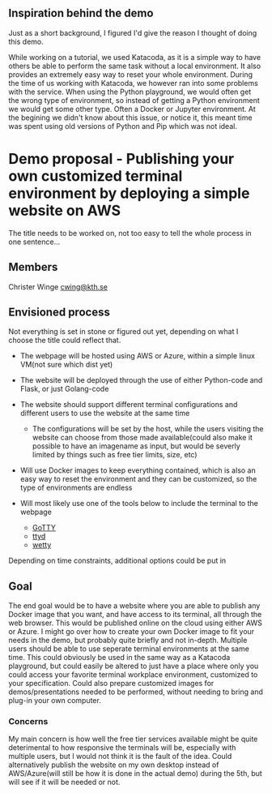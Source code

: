 ## Inspiration behind the demo
Just as a short background, I figured I'd give the reason I thought of doing this demo.

While working on a tutorial, we used Katacoda, as it is a simple way to have others be able to perform the same task without a local environment.
It also provides an extremely easy way to reset your whole environment. During the time of us working with Katacoda, we however ran into some problems with the service.
When using the Python playground, we would often get the wrong type of environment, so instead of getting a Python environment we would get some other type.
Often a Docker or Jupyter environment. At the begining we didn't know about this issue, or notice it, this meant time was spent using old versions of Python and Pip which was not ideal.

# Demo proposal - Publishing your own customized terminal environment by deploying a simple website on AWS
The title needs to be worked on, not too easy to tell the whole process in one sentence...

## Members
Christer Winge cwing@kth.se

## Envisioned process
Not everything is set in stone or figured out yet, depending on what I choose the title could reflect that.

* The webpage will be hosted using AWS or Azure, within a simple linux VM(not sure which dist yet)

* The website will be deployed through the use of either Python-code and Flask, or just Golang-code

* The website should support different terminal configurations and different users to use the website at the same time

    * The configurations will be set by the host, while the users visiting the website can choose from those made available(could also make it possible to have an imagename as input, but would be severly limited by things such as free tier limits, size, etc)

* Will use Docker images to keep everything contained, which is also an easy way to reset the environment and they can be customized, so the type of environments are endless

* Will most likely use one of the tools below to include the terminal to the webpage
    * [GoTTY](https://github.com/yudai/gotty)
    * [ttyd](https://tsl0922.github.io/ttyd)
    * [wetty](https://github.com/butlerx/wetty)

Depending on time constraints, additional options could be put in

## Goal
The end goal would be to have a website where you are able to publish any Docker image that you want, and have access to its terminal, all through the web browser. This would be published online on the cloud using either AWS or Azure.
I might go over how to create your own Docker image to fit your needs in the demo, but probably quite briefly and not in-depth. 
Multiple users should be able to use seperate terminal environments at the same time.
This could obviously be used in the same way as a Katacoda playground, but could easily be altered to just have a place where only you could access your favorite terminal workplace environment, customized to your specification.
Could also prepare customized images for demos/presentations needed to be performed, without needing to bring and plug-in your own computer.

### Concerns
My main concern is how well the free tier services available might be quite deterimental to how responsive the terminals will be, especially with multiple users, but I would not think it is the fault of the idea. Could alternatively publish the website on my own desktop instead of AWS/Azure(will still be how it is done in the actual demo) during the 5th, but will see if it will be needed or not.
